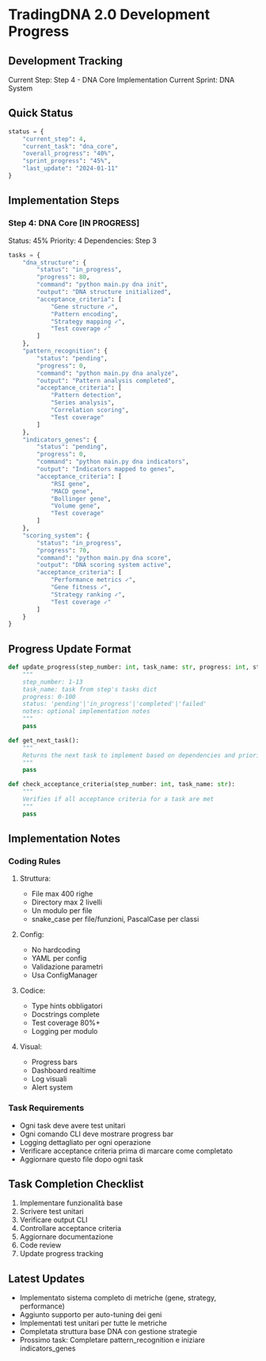 # TradingDNA 2.0 Development Progress

## Development Tracking
Current Step: Step 4 - DNA Core Implementation
Current Sprint: DNA System

## Quick Status
```python
status = {
    "current_step": 4,
    "current_task": "dna_core",
    "overall_progress": "40%",
    "sprint_progress": "45%",
    "last_update": "2024-01-11"
}
```

## Implementation Steps

### Step 4: DNA Core [IN PROGRESS]
Status: 45%
Priority: 4
Dependencies: Step 3
```python
tasks = {
    "dna_structure": {
        "status": "in_progress",
        "progress": 80,
        "command": "python main.py dna init",
        "output": "DNA structure initialized",
        "acceptance_criteria": [
            "Gene structure ✓",
            "Pattern encoding",
            "Strategy mapping ✓",
            "Test coverage ✓"
        ]
    },
    "pattern_recognition": {
        "status": "pending",
        "progress": 0,
        "command": "python main.py dna analyze",
        "output": "Pattern analysis completed",
        "acceptance_criteria": [
            "Pattern detection",
            "Series analysis",
            "Correlation scoring",
            "Test coverage"
        ]
    },
    "indicators_genes": {
        "status": "pending",
        "progress": 0,
        "command": "python main.py dna indicators",
        "output": "Indicators mapped to genes",
        "acceptance_criteria": [
            "RSI gene",
            "MACD gene",
            "Bollinger gene",
            "Volume gene",
            "Test coverage"
        ]
    },
    "scoring_system": {
        "status": "in_progress",
        "progress": 70,
        "command": "python main.py dna score",
        "output": "DNA scoring system active",
        "acceptance_criteria": [
            "Performance metrics ✓",
            "Gene fitness ✓",
            "Strategy ranking ✓",
            "Test coverage ✓"
        ]
    }
}
```

## Progress Update Format
```python
def update_progress(step_number: int, task_name: str, progress: int, status: str, notes: str = None):
    """
    step_number: 1-13
    task_name: task from step's tasks dict
    progress: 0-100
    status: 'pending'|'in_progress'|'completed'|'failed'
    notes: optional implementation notes
    """
    pass

def get_next_task():
    """
    Returns the next task to implement based on dependencies and priority
    """
    pass

def check_acceptance_criteria(step_number: int, task_name: str):
    """
    Verifies if all acceptance criteria for a task are met
    """
    pass
```

## Implementation Notes

### Coding Rules
1. Struttura:
   - File max 400 righe
   - Directory max 2 livelli
   - Un modulo per file
   - snake_case per file/funzioni, PascalCase per classi

2. Config:
   - No hardcoding
   - YAML per config
   - Validazione parametri
   - Usa ConfigManager

3. Codice:
   - Type hints obbligatori
   - Docstrings complete
   - Test coverage 80%+
   - Logging per modulo

4. Visual:
   - Progress bars
   - Dashboard realtime
   - Log visuali
   - Alert system

### Task Requirements
- Ogni task deve avere test unitari
- Ogni comando CLI deve mostrare progress bar
- Logging dettagliato per ogni operazione
- Verificare acceptance criteria prima di marcare come completato
- Aggiornare questo file dopo ogni task

## Task Completion Checklist
1. Implementare funzionalità base
2. Scrivere test unitari
3. Verificare output CLI
4. Controllare acceptance criteria
5. Aggiornare documentazione
6. Code review
7. Update progress tracking

## Latest Updates
- Implementato sistema completo di metriche (gene, strategy, performance)
- Aggiunto supporto per auto-tuning dei geni
- Implementati test unitari per tutte le metriche
- Completata struttura base DNA con gestione strategie
- Prossimo task: Completare pattern_recognition e iniziare indicators_genes

